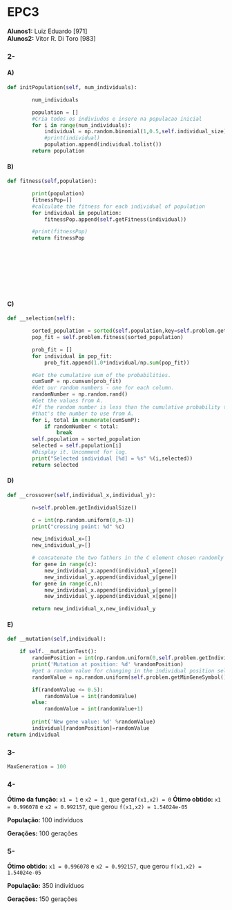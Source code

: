 # EPC3

**Alunos1:**  Luiz Eduardo [971] <br>
**Alunos2:**  Vitor R. Di Toro [983]



### 2-

#### A)

```python
def initPopulation(self, num_individuals):

        num_individuals

        population = []
        #Cria todos os indiviudos e insere na populacao inicial
        for i in range(num_individuals):
            individual = np.random.binomial(1,0.5,self.individual_size)
            #print(individual)
            population.append(individual.tolist())
        return population
```



#### B)

``` python
def fitness(self,population):

        print(population)
        fitnessPop=[]
        #calculate the fitness for each individual of population
        for individual in population:
            fitnessPop.append(self.getFitness(individual))

        #print(fitnessPop)
        return fitnessPop
```

<br>

<br>

<br>

<br>

<br>

<br>



#### C)

```python
def __selection(self):

        sorted_population = sorted(self.population,key=self.problem.getFitness, reverse=True)
        pop_fit = self.problem.fitness(sorted_population)

        prob_fit = []
        for individual in pop_fit:
            prob_fit.append(1.0*individual/np.sum(pop_fit))

        #Get the cumulative sum of the probabilities.
        cumSumP = np.cumsum(prob_fit)
        #Get our random numbers - one for each column.
        randomNumber = np.random.rand()
        #Get the values from A.
        #If the random number is less than the cumulative probability then
        #that's the number to use from A.
        for i, total in enumerate(cumSumP):
            if randomNumber < total:
                break
        self.population = sorted_population
        selected = self.population[i]
        #Display it. Uncomment for log.
        print("Selected individual [%d] = %s" %(i,selected))
        return selected
```



#### D)

```python
def __crossover(self,individual_x,individual_y):

        n=self.problem.getIndividualSize()

        c = int(np.random.uniform(0,n-1))
        print("crossing point: %d" %c)

        new_individual_x=[]
        new_individual_y=[]

        # concatenate the two fathers in the C element chosen randomly
        for gene in range(c):
            new_individual_x.append(individual_x[gene])
            new_individual_y.append(individual_y[gene])
        for gene in range(c,n):
            new_individual_x.append(individual_y[gene])
            new_individual_y.append(individual_x[gene])

        return new_individual_x,new_individual_y
```



#### E)

```python
def __mutation(self,individual):

	if self.__mutationTest():
    	randomPosition = int(np.random.uniform(0,self.problem.getIndividualSize()-1))
        print('Mutation at position: %d' %randomPosition)
        #get a random value for changing in the individual position selected before
        randomValue = np.random.uniform(self.problem.getMinGeneSymbol(),self.problem.getMaxGeneSymbol())

        if(randomValue <= 0.5):
        	randomValue = int(randomValue)
        else:
            randomValue = int(randomValue+1)
	
    	print('New gene value: %d' %randomValue)
	    individual[randomPosition]=randomValue
return individual
```



### 3-

```python
MaxGeneration = 100
```



### 4-

**Ótimo da função:** `x1 = 1` e `x2 = 1` , que gera`f(x1,x2) = 0`
**Ótimo obtido:** `x1 = 0.996078` e `x2 = 0.992157`, que gerou `f(x1,x2) = 1.54024e-05`

**População:** 100 indivíduos

**Gerações:** 100 gerações

### 5-

**Ótimo obtido:** `x1 = 0.996078` e `x2 = 0.992157`, que gerou `f(x1,x2) = 1.54024e-05`

**População:** 350 indivíduos

**Gerações:** 150 gerações